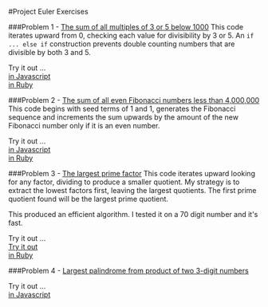 #Project Euler Exercises

###Problem 1 - [The sum of all multiples of 3 or 5 below 1000](https://projecteuler.net/problem=1) 
This code iterates upward from 0, checking each value for divisibility by 3 or 5. An `if ... else if` construction prevents double counting numbers that are divisible by both 3 and 5.

Try it out ...  
[in Javascript](https://repl.it/CjyO/0)  
[in Ruby](https://repl.it/CoEr/0)

###Problem 2 - [The sum of all even Fibonacci numbers less than 4,000,000](https://projecteuler.net/problem=2)
This code begins with seed terms of 1 and 1, generates the Fibonacci sequence and increments the sum upwards by the amount of the new Fibonacci number only if it is an even number.

Try it out ...  
[in Javascript](https://repl.it/CjyQ/0)  
[in Ruby](https://repl.it/CoEt/0)

###Problem 3 - [The largest prime factor](https://projecteuler.net/problem=3)
This code iterates upward looking for any factor, dividing to produce a smaller quotient. My strategy is to extract the lowest factors first, leaving the largest quotients. The first prime quotient found will be the largest prime quotient.

This produced an efficient algorithm. I tested it on a 70 digit number and it's fast.

Try it out ...  
[Try it out](https://repl.it/CjyW/0)  
[in Ruby](https://repl.it/CoEl/0)

###Problem 4 - [Largest palindrome from product of two 3-digit numbers](https://projecteuler.net/problem=4)

Try it out ...  
[in Javascript](//https://repl.it/CkHF/7)